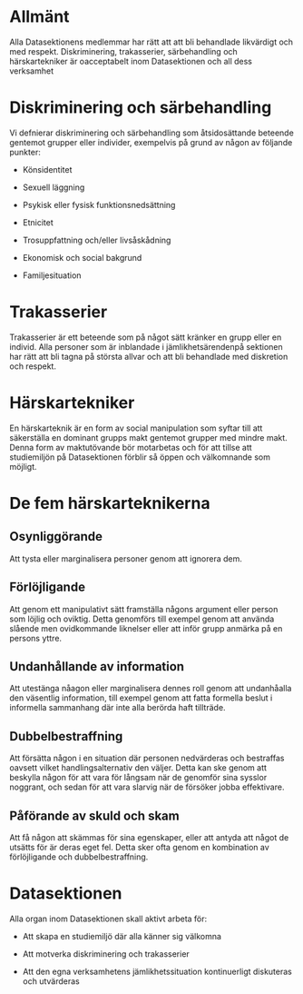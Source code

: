 Allmänt
=======

Alla Datasektionens medlemmar har rätt att att bli behandlade likvärdigt och med respekt. Diskriminering, trakasserier, särbehandling och härskartekniker är oacceptabelt inom Datasektionen och all dess verksamhet

Diskriminering och särbehandling
================================

Vi defnierar diskriminering och särbehandling som åtsidosättande beteende gentemot grupper eller individer, exempelvis på grund av någon av följande punkter:

-   Könsidentitet

-   Sexuell läggning

-   Psykisk eller fysisk funktionsnedsättning

-   Etnicitet

-   Trosuppfattning och/eller livsåskådning

-   Ekonomisk och social bakgrund

-   Familjesituation

Trakasserier
============

Trakasserier är ett beteende som på något sätt kränker en grupp eller en individ. Alla personer som är inblandade i jämlikhetsärendenpå sektionen har rätt att bli tagna på största allvar och att bli behandlade med diskretion och respekt.

Härskartekniker
===============

En härskarteknik är en form av social manipulation som syftar till att säkerställa en dominant grupps makt gentemot grupper med mindre makt. Denna form av maktutövande bör motarbetas och för att tillse att studiemiljön på Datasektionen förblir så öppen och välkomnande som möjligt.

De fem härskarteknikerna
========================

Osynliggörande
--------------

Att tysta eller marginalisera personer genom att ignorera dem.

Förlöjligande
-------------

Att genom ett manipulativt sätt framställa någons argument eller person som löjlig och oviktig. Detta genomförs till exempel genom att använda slående men ovidkommande liknelser eller att inför grupp anmärka på en persons yttre.

Undanhållande av information
----------------------------

Att utestänga nåagon eller marginalisera dennes roll genom att undanhåalla den väsentlig information, till exempel genom att fatta formella beslut i informella sammanhang där inte alla berörda haft tillträde.

Dubbelbestraffning
------------------

Att försätta någon i en situation där personen nedvärderas och bestraffas oavsett vilket handlingsalternativ den väljer. Detta kan ske genom att beskylla någon för att vara för långsam när de genomför sina sysslor noggrant, och sedan för att vara slarvig när de försöker jobba effektivare.

Påförande av skuld och skam
---------------------------

Att få någon att skämmas för sina egenskaper, eller att antyda att något de utsätts för är deras eget fel. Detta sker ofta genom en kombination av förlöjligande och dubbelbestraffning.

Datasektionen
=============

Alla organ inom Datasektionen skall aktivt arbeta för:

-   Att skapa en studiemiljö där alla känner sig välkomna

-   Att motverka diskriminering och trakasserier

-   Att den egna verksamhetens jämlikhetssituation kontinuerligt diskuteras och utvärderas


